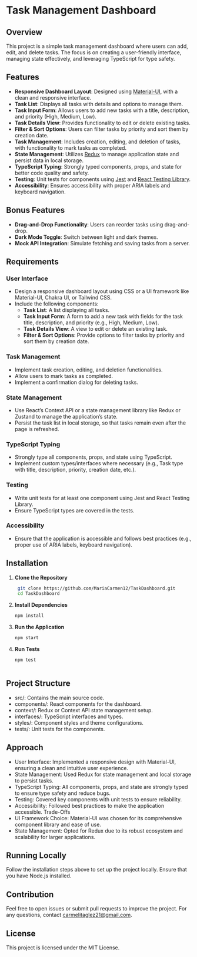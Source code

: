 # Task Management Dashboard

## Overview

This project is a simple task management dashboard where users can add, edit, and delete tasks. The focus is on creating a user-friendly interface, managing state effectively, and leveraging TypeScript for type safety.

## Features

- **Responsive Dashboard Layout**: Designed using [Material-UI](https://mui.com/), with a clean and responsive interface.
- **Task List**: Displays all tasks with details and options to manage them.
- **Task Input Form**: Allows users to add new tasks with a title, description, and priority (High, Medium, Low).
- **Task Details View**: Provides functionality to edit or delete existing tasks.
- **Filter & Sort Options**: Users can filter tasks by priority and sort them by creation date.
- **Task Management**: Includes creation, editing, and deletion of tasks, with functionality to mark tasks as completed.
- **State Management**: Utilizes [Redux](https://redux.js.org/) to manage application state and persist data in local storage.
- **TypeScript Typing**: Strongly typed components, props, and state for better code quality and safety.
- **Testing**: Unit tests for components using [Jest](https://jestjs.io/) and [React Testing Library](https://testing-library.com/react).
- **Accessibility**: Ensures accessibility with proper ARIA labels and keyboard navigation.

## Bonus Features

- **Drag-and-Drop Functionality**: Users can reorder tasks using drag-and-drop.
- **Dark Mode Toggle**: Switch between light and dark themes.
- **Mock API Integration**: Simulate fetching and saving tasks from a server.

## Requirements

### User Interface

- Design a responsive dashboard layout using CSS or a UI framework like Material-UI, Chakra UI, or Tailwind CSS.
- Include the following components:
  - **Task List**: A list displaying all tasks.
  - **Task Input Form**: A form to add a new task with fields for the task title, description, and priority (e.g., High, Medium, Low).
  - **Task Details View**: A view to edit or delete an existing task.
  - **Filter & Sort Options**: Provide options to filter tasks by priority and sort them by creation date.

### Task Management

- Implement task creation, editing, and deletion functionalities.
- Allow users to mark tasks as completed.
- Implement a confirmation dialog for deleting tasks.

### State Management

- Use React’s Context API or a state management library like Redux or Zustand to manage the application’s state.
- Persist the task list in local storage, so that tasks remain even after the page is refreshed.

### TypeScript Typing

- Strongly type all components, props, and state using TypeScript.
- Implement custom types/interfaces where necessary (e.g., Task type with title, description, priority, creation date, etc.).

### Testing

- Write unit tests for at least one component using Jest and React Testing Library.
- Ensure TypeScript types are covered in the tests.

### Accessibility

- Ensure that the application is accessible and follows best practices (e.g., proper use of ARIA labels, keyboard navigation).

## Installation

1. **Clone the Repository**

   ```bash
    git clone https://github.com/MariaCarmen12/TaskDashboard.git
    cd TaskDashboard


2. **Install Dependencies**
    ```bash
    npm install

3. **Run the Application**
    ```bash
    npm start

4. **Run Tests**
    ```bash
    npm test



## Project Structure
- src/: Contains the main source code.
- components/: React components for the dashboard.
- context/: Redux or Context API state management setup.
- interfaces/: TypeScript interfaces and types.
- styles/: Component styles and theme configurations.
- tests/: Unit tests for the components.

## Approach
- User Interface: Implemented a responsive design with Material-UI, ensuring a clean and intuitive user experience.
- State Management: Used Redux for state management and local storage to persist tasks.
- TypeScript Typing: All components, props, and state are strongly typed to ensure type safety and reduce bugs.
- Testing: Covered key components with unit tests to ensure reliability.
- Accessibility: Followed best practices to make the application accessible.
Trade-Offs
- UI Framework Choice: Material-UI was chosen for its comprehensive component library and ease of use.
- State Management: Opted for Redux due to its robust ecosystem and scalability for larger applications.

## Running Locally
Follow the installation steps above to set up the project locally. Ensure that you have Node.js installed.

## Contribution
Feel free to open issues or submit pull requests to improve the project. For any questions, contact carmelitaglez21@gmail.com.

## License
This project is licensed under the MIT License.